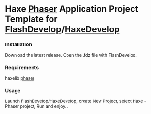 Haxe [Phaser](https://github.com/Blank101/haxe-phaser) Application Project Template for [FlashDevelop](http://www.flashdevelop.org)/[HaxeDevelop](http://www.haxedevelop.org/)
========================

### Installation

Download [the latest release](https://github.com/SlavaRa/haxe-phaser-fd-project/releases). Open the .fdz file with FlashDevelop.

### Requirements 

haxelib [phaser](http://lib.haxe.org/p/phaser/)

### Usage 

Launch FlashDevelop/HaxeDevelop, create New Project, select Haxe - Phaser project, Run and enjoy...
